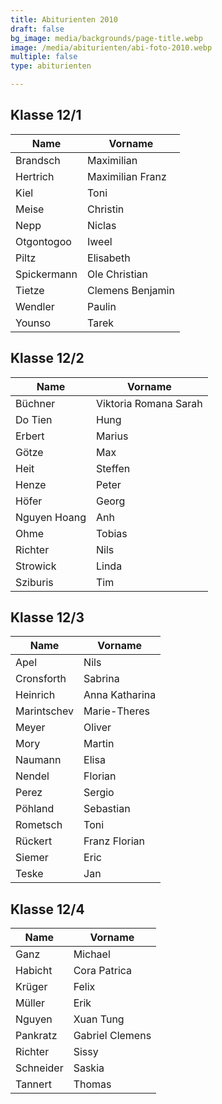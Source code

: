 ```yaml
---
title: Abiturienten 2010
draft: false
bg_image: media/backgrounds/page-title.webp
image: /media/abiturienten/abi-foto-2010.webp
multiple: false
type: abiturienten

---
```


## Klasse 12/1

|Name|Vorname|
|-|-|
|Brandsch|Maximilian|
|Hertrich|Maximilian Franz|
|Kiel|Toni|
|Meise|Christin|
|Nepp|Niclas|
|Otgontogoo|Iweel|
|Piltz|Elisabeth|
|Spickermann|Ole Christian|
|Tietze|Clemens Benjamin|
|Wendler|Paulin|
|Younso|Tarek|

## Klasse 12/2

|Name|Vorname|
|-|-|
|Büchner|Viktoria Romana Sarah|
|Do Tien|Hung|
|Erbert|Marius|
|Götze|Max|
|Heit|Steffen|
|Henze|Peter|
|Höfer|Georg|
|Nguyen Hoang|Anh|
|Ohme|Tobias|
|Richter|Nils|
|Strowick|Linda|
|Sziburis|Tim|

## Klasse 12/3

|Name|Vorname|
|-|-|
|Apel|Nils|
|Cronsforth|Sabrina|
|Heinrich|Anna Katharina|
|Marintschev|Marie-Theres|
|Meyer|Oliver|
|Mory|Martin|
|Naumann|Elisa|
|Nendel|Florian|
|Perez|Sergio|
|Pöhland|Sebastian|
|Rometsch|Toni|
|Rückert|Franz Florian|
|Siemer|Eric|
|Teske|Jan|

## Klasse 12/4

|Name|Vorname|
|-|-|
|Ganz|Michael|
|Habicht|Cora Patrica|
|Krüger|Felix|
|Müller|Erik|
|Nguyen|Xuan Tung|
|Pankratz|Gabriel Clemens|
|Richter|Sissy|
|Schneider|Saskia|
|Tannert|Thomas|
